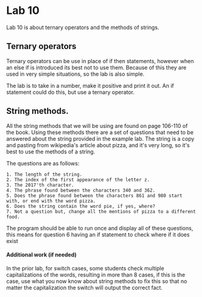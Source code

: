 # Lab 10

Lab 10 is about ternary operators and the methods of strings.

## Ternary operators

Ternary operators can be use in place of if then statements, however when an else if is introduced its best not to use them. Because of this they are used in very simple situations, so the lab is also simple.

The lab is to take in a number, make it positive and print it out. An if statement could do this, but use a ternary operator.

## String methods.

All the string methods that we will be using are found on page 106-110 of the book. Using these methods there are a set of questions that need to be answered about the string provided in the example lab. The string is a copy and pasting from wikipedia's article about pizza, and it's very long, so it's best to use the methods of a string.

The questions are as follows:

    1. The length of the string.
    2. The index of the first appearance of the letter z.
    3. The 2017'th character.
    4. The phrase found between the characters 340 and 362.
    5. Does the phrase found between the characters 861 and 980 start with, or end with the word pizza.
    6. Does the string contain the word pie, if yes, where?
    7. Not a question but, change all the mentions of pizza to a different food.

The program should be able to run once and display all of these questions, this means for question 6 having an if statement to check where if it does exist

#### Additional work (if needed)

In the prior lab, for switch cases, some students check multiple capitalizations of the words, resulting in more than 8 cases, if this is the case, use what you now know about string methods to fix this so that no matter the capitalization the switch will output the correct fact.
